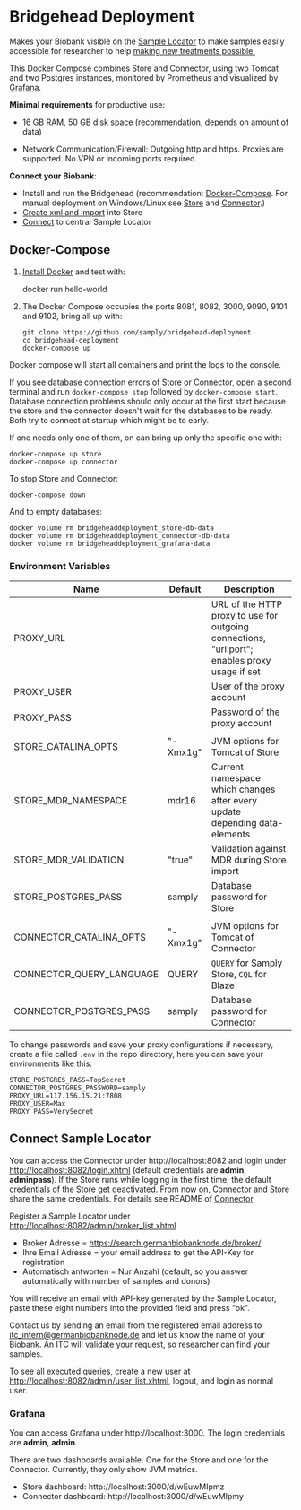 # Bridgehead Deployment
Makes your Biobank visible on the [Sample Locator](https://search.germanbiobanknode.de) to make samples easily accessible for researcher to help [making new treatments possible.](https://www.bbmri-eric.eu)

This Docker Compose combines Store and Connector, using two Tomcat and two Postgres instances, monitored by Prometheus and visualized by [Grafana](#grafana).

**Minimal requirements** for productive use:

- 16 GB RAM, 50 GB disk space (recommendation, depends on amount of data)

- Network Communication/Firewall: Outgoing http and https. Proxies are supported. No VPN or incoming ports required.


**Connect your Biobank**:

- Install and run the Bridgehead (recommendation: [Docker-Compose](#docker-compose). For manual deployment on Windows/Linux see [Store](doc/Store.md) and [Connector](doc/Connector.md).)
- [Create xml and import](doc/IMPORT.md) into Store
- [Connect](#connect-sample-locator) to central Sample Locator


## Docker-Compose
1. [Install Docker](https://docs.docker.com/install/) and test with:

    docker run hello-world

2. The Docker Compose occupies the ports 8081, 8082, 3000, 9090, 9101 and 9102, bring all up with:

       git clone https://github.com/samply/bridgehead-deployment
       cd bridgehead-deployment
       docker-compose up

Docker compose will start all containers and print the logs to the console.

If you see database connection errors of Store or Connector, open a second terminal and run `docker-compose stop` followed by `docker-compose start`. Database connection problems should only occur at the first start because the store and the connector doesn't wait for the databases to be ready. Both try to connect at startup which might be to early.

If one needs only one of them, on can bring up only the specific one with:

    docker-compose up store
    docker-compose up connector

To stop Store and Connector:

    docker-compose down

And to empty databases:

    docker volume rm bridgeheaddeployment_store-db-data
    docker volume rm bridgeheaddeployment_connector-db-data
    docker volume rm bridgeheaddeployment_grafana-data


### Environment Variables

| Name                     | Default  | Description                                                  |
| ------------------------ | -------- | ------------------------------------------------------------ |
| PROXY_URL                |          | URL of the HTTP proxy to use for outgoing connections, "url:port"; enables proxy usage if set |
| PROXY_USER               |          | User of the proxy account                                    |
| PROXY_PASS               |          | Password of the proxy account                                |
|                          |          |                                                              |
| STORE_CATALINA_OPTS      | "-Xmx1g" | JVM options for Tomcat of Store                              |
| STORE_MDR_NAMESPACE      | mdr16    | Current namespace which changes after every update depending data-elements |
| STORE_MDR_VALIDATION     | "true"   | Validation against MDR during Store import                   |
| STORE_POSTGRES_PASS      | samply   | Database password for Store                                  |
|                          |          |                                                              |
| CONNECTOR_CATALINA_OPTS  | "-Xmx1g" | JVM options for Tomcat of Connector                          |
| CONNECTOR_QUERY_LANGUAGE | QUERY    | `QUERY` for Samply Store, `CQL` for Blaze                    |
| CONNECTOR_POSTGRES_PASS  | samply   | Database password for Connector                              |

To change passwords and save your proxy configurations if necessary, create a file called `.env` in the repo directory, here you can save your environments like this:

    STORE_POSTGRES_PASS=TopSecret
    CONNECTOR_POSTGRES_PASSWORD=samply
    PROXY_URL=117.156.15.21:7808
    PROXY_USER=Max
    PROXY_PASS=VerySecret


## Connect Sample Locator

You can access the Connector under http://localhost:8082 and login under <http://localhost:8082/login.xhtml> (default credentials are **admin**, **adminpass**). If the Store runs while logging in the first time, the default credentials of the Store get deactivated. From now on, Connector and Store share the same credentials. For details see README of [Connector](doc/Connector.md)

Register a Sample Locator under <http://localhost:8082/admin/broker_list.xhtml>

- Broker Adresse = <https://search.germanbiobanknode.de/broker/>
- Ihre Email Adresse = your email address to get the API-Key for registration
- Automatisch antworten = Nur Anzahl (default, so you answer automatically with number of samples and donors)

You will receive an email with API-key generated by the Sample Locator, paste these eight numbers into the provided field and press "ok".

Contact us by sending an email from the registered email address to itc_intern@germanbiobanknode.de and let us know the name of your Biobank. An ITC will validate your request, so researcher can find your samples.

To see all executed queries, create a new user at <http://localhost:8082/admin/user_list.xhtml>, logout, and login as normal user.


### Grafana

You can access Grafana under http://localhost:3000. The login credentials are **admin**, **admin**.

There are two dashboards available. One for the Store and one for the Connector. Currently, they only show JVM metrics.

- Store dashboard: http://localhost:3000/d/wEuwMIpmz
- Connector dashboard: http://localhost:3000/d/wEuwMIpmy